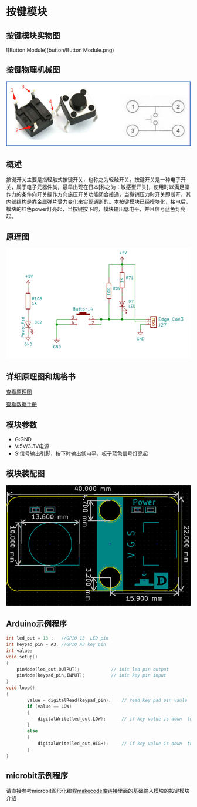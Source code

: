 # 按键模块

## 按键模块实物图

![Button Module](button/Button Module.png)

## 按键物理机械图

![图片1](button/structure.png)

##  概述

​        按键开关主要是指轻触式按键开关，也称之为轻触开关。按键开关是一种电子开关，属于电子元器件类，最早出现在日本[称之为：敏感型开关]，使用时以满足操作力的条件向开关操作方向施压开关功能闭合接通，当撤销压力时开关即断开，其内部结构是靠金属弹片受力变化来实现通断的。
​        本按键模块已经模块化，接电后，模块的红色power灯亮起，当按键按下时，模块输出低电平，并且信号蓝色灯亮起。

## 原理图

![原理图](button/schematic.png)

## 详细原理图和规格书

 [查看原理图](button/schematic.pdf) 
 
 [查看数据手册](button/button_datasheet.pdf) 

## 模块参数

* G:GND
* V:5V/3.3V电源
* S:信号输出引脚，按下时输出低电平，板子蓝色信号灯亮起

## 模块装配图

![assembly](button/assembly_drawing.png)

## Arduino示例程序

```c
int led_out = 13 ;   //GPIO 13  LED pin
int keypad_pin = A3; //GPIO A3 key pin
int value;
void setup()
{
    pinMode(led_out,OUTPUT);            // init led pin output
    pinMode(keypad_pin,INPUT);          // init key pin input
}
void loop()
{
        value = digitalRead(keypad_pin);    // read key pad pin vaule
        if (value == LOW)
        {
            digitalWrite(led_out,LOW);      // if key value is down  turn on LED
        }
        else
        {
            digitalWrite(led_out,HIGH);     // if key value is down  turn off LED
        }
}
```
## microbit示例程序
请直接参考microbit图形化编程[makecode库链接](https://github.com/emakefun/pxt-sensorbit)里面的基础输入模块的按键模块介绍


